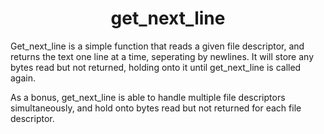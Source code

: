 <h1 align="center">get_next_line</h1>

Get_next_line is a simple function that reads a given file descriptor, and returns the text one line at a time, seperating by newlines.
It will store any bytes read but not returned, holding onto it until get_next_line is called again.

As a bonus, get_next_line is able to handle multiple file descriptors simultaneously, and hold onto bytes read but not returned
for each file descriptor.
